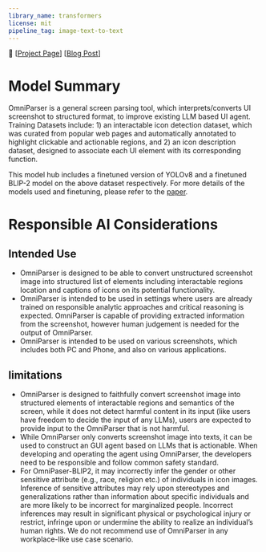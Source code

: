 ```yaml
---
library_name: transformers
license: mit
pipeline_tag: image-text-to-text
---
```

📢 [[Project Page](https://microsoft.github.io/OmniParser/)] [[Blog Post](https://www.microsoft.com/en-us/research/articles/omniparser-for-pure-vision-based-gui-agent/)]

# Model Summary
OmniParser is a general screen parsing tool, which interprets/converts UI screenshot to structured format, to improve existing LLM based UI agent. 
Training Datasets include: 1) an interactable icon detection dataset, which was curated from popular web pages and automatically annotated to highlight clickable and actionable regions, and 2) an icon description dataset, designed to associate each UI element with its corresponding function. 

This model hub includes a finetuned version of YOLOv8 and a finetuned BLIP-2 model on the above dataset respectively. For more details of the models used and finetuning, please refer to the [paper](https://arxiv.org/abs/2408.00203).

# Responsible AI Considerations
## Intended Use
- OmniParser is designed to be able to convert unstructured screenshot image into structured list of elements including interactable regions location and captions of icons on its potential functionality. 
- OmniParser is intended to be used in settings where users are already trained on responsible analytic approaches and critical reasoning is expected. OmniParser is capable of providing extracted information from the screenshot, however human judgement is needed for the output of OmniParser. 
- OmniParser is intended to be used on various screenshots, which includes both PC and Phone, and also on various applications.  
## limitations
- OmniParser is designed to faithfully convert screenshot image into structured elements of interactable regions and semantics of the screen, while it does not detect harmful content in its input (like users have freedom to decide the input of any LLMs), users are expected to provide input to the OmniParser that is not harmful. 
- While OmniParser only converts screenshot image into texts, it can be used to construct an GUI agent based on LLMs that is actionable. When developing and operating the agent using OmniParser, the developers need to be responsible and follow common safety standard. 
- For OmniPaser-BLIP2, it may incorrectly infer the gender or other sensitive attribute (e.g., race, religion etc.) of individuals in icon images. Inference of sensitive attributes may rely upon stereotypes and generalizations rather than information about specific individuals and are more likely to be incorrect for marginalized people. Incorrect inferences may result in significant physical or psychological injury or restrict, infringe upon or undermine the ability to realize an individual’s human rights. We do not recommend use of OmniParser in any workplace-like use case scenario.


